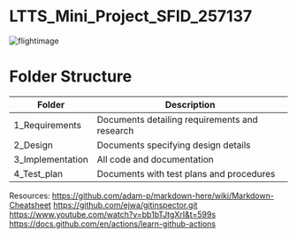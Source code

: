 # LTTS_Mini_Project_SFID_257137

![flightimage](https://user-images.githubusercontent.com/81014114/114928093-ce8ec480-9e4f-11eb-8c69-6436a33d4bc9.jpg)

# Folder Structure

|Folder|Description|
|------|-----------|
|1_Requirements|Documents detailing requirements and research|
|2_Design|Documents specifying design details|
|3_Implementation|	All code and documentation|
|4_Test_plan|Documents with test plans and procedures|



Resources:
https://github.com/adam-p/markdown-here/wiki/Markdown-Cheatsheet
https://github.com/ejwa/gitinspector.git
https://www.youtube.com/watch?v=bb1bTJtgXrI&t=599s
https://docs.github.com/en/actions/learn-github-actions
